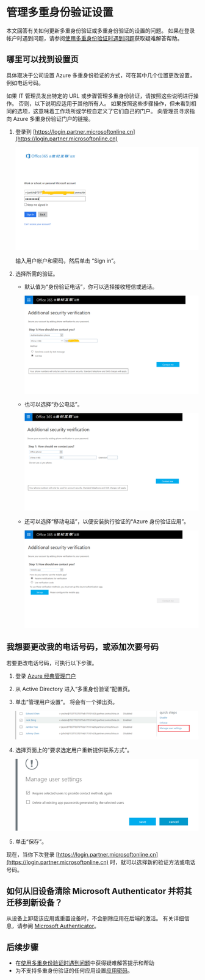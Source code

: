 <properties
    pageTitle="管理多重身份验证设置 |Microsoft 文档"
    description="管理 Azure 多重身份验证的使用方式包括更改联系信息或配置设备。"
    services="multi-factor-authentication"
    keywords="多重身份验证客户端, 身份验证问题, 相关性 ID"
    documentationcenter=""
    author="kgremban"
    manager="femila"
    editor="yossib"
    translationtype="Human Translation" />
<tags
    ms.assetid="d3372d9a-9ad1-4609-bdcf-2c4ca9679a3b"
    ms.service="multi-factor-authentication"
    ms.workload="identity"
    ms.tgt_pltfrm="na"
    ms.devlang="na"
    ms.topic="article"
    ms.date="02/23/2017"
    wacn.date="04/24/2017"
    ms.author="kgremban"
    ms.sourcegitcommit="a114d832e9c5320e9a109c9020fcaa2f2fdd43a9"
    ms.openlocfilehash="588a90188774fc5b968695337be8dc9789616d11"
    ms.lasthandoff="04/14/2017" />

# <a name="manage-your-settings-for-two-step-verification"></a>管理多重身份验证设置
本文回答有关如何更新多重身份验证或多重身份验证的设置的问题。 如果在登录帐户时遇到问题，请参阅[使用多重身份验证时遇到问题](/documentation/articles/multi-factor-authentication-end-user-troubleshoot/)获取疑难解答帮助。

## <a name="where-to-find-the-settings-page"></a>哪里可以找到设置页
具体取决于公司设置 Azure 多重身份验证的方式，可在其中几个位置更改设置，例如电话号码。

如果 IT 管理员发出特定的 URL 或步骤管理多重身份验证，请按照这些说明进行操作。 否则，以下说明应适用于其他所有人。 如果按照这些步骤操作，但未看到相同的选项，这意味着工作场所或学校自定义了它们自己的门户。 向管理员寻求指向 Azure 多重身份验证门户的链接。

1. 登录到 [https://login.partner.microsoftonline.cn](https://login.partner.microsoftonline.cn)  

    ![1](./media/multi-factor-authentication-end-user-manage/1.png)  

    输入用户帐户和密码，然后单击 “Sign in”。    

2. 选择所需的验证。

    - 默认值为“身份验证电话”，你可以选择接收短信或通话。
        
		![2](./media/multi-factor-authentication-end-user-manage/2.png)  

    - 也可以选择“办公电话”。
    
        ![3](./media/multi-factor-authentication-end-user-manage/3.png)     
    
    - 还可以选择“移动电话”，以便安装执行验证的“Azure 身份验证应用”。
    
        ![4](./media/multi-factor-authentication-end-user-manage/4.png) 


## <a name="i-want-to-change-my-phone-number-or-add-a-secondary-number"></a>我想要更改我的电话号码，或添加次要号码

若要更改电话号码，可执行以下步骤。

1. 登录 [Azure 经典管理门户](https://manage.windowsazure.cn/)

2. 从 Active Directory 进入“多重身份验证”配置页。

3. 单击“管理用户设置”。 将会有一个弹出页。

    ![5](./media/multi-factor-authentication-end-user-manage/5.png)  

4. 选择页面上的“要求选定用户重新提供联系方式”。

    ![6](./media/multi-factor-authentication-end-user-manage/6.png)  

5. 单击“保存”。

现在，当你下次登录 [https://login.partner.microsoftonline.cn](https://login.partner.microsoftonline.cn) 时，就可以选择新的验证方法或电话号码。

## <a name="how-do-i-clean-up-microsoft-authenticator-from-my-old-device-and-move-to-a-new-one"></a>如何从旧设备清除 Microsoft Authenticator 并将其迁移到新设备？
从设备上卸载该应用或重置设备时，不会删除应用在后端的激活。 有关详细信息，请参阅 [Microsoft Authenticator](/documentation/articles/microsoft-authenticator-app-how-to/)。

## <a name="next-steps"></a>后续步骤
- 在[使用多重身份验证时遇到问题](/documentation/articles/multi-factor-authentication-end-user-troubleshoot/)中获得疑难解答提示和帮助
- 为不支持多重身份验证的任何应用设置[应用密码](/documentation/articles/multi-factor-authentication-end-user-app-passwords/)。

<!---Update_Description: wording update -->